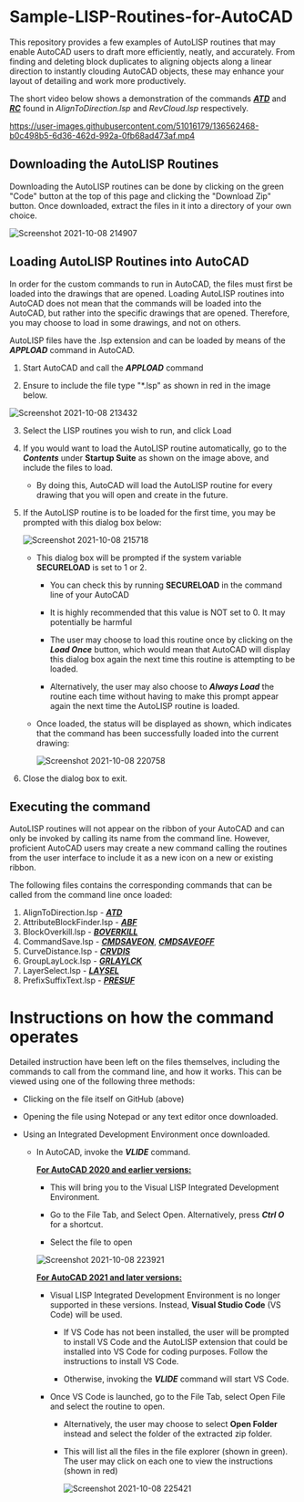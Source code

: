# Sample-LISP-Routines-for-AutoCAD

This repository provides a few examples of AutoLISP routines that may enable AutoCAD users to draft more efficiently, neatly, and accurately. From finding and deleting block duplicates to aligning objects along a linear direction to instantly clouding AutoCAD objects, these may enhance your layout of detailing and work more productively.

The short video below shows a demonstration of the commands <u>**_ATD_**</u> and <u>**_RC_**</u> found in _AlignToDirection.lsp_ and _RevCloud.lsp_ respectively.

https://user-images.githubusercontent.com/51016179/136562468-b0c498b5-6d36-462d-992a-0fb68ad473af.mp4

## Downloading the AutoLISP Routines

Downloading the AutoLISP routines can be done by clicking on the green "Code" button at the top of this page and clicking the "Download Zip" button. Once downloaded, extract the files in it into a directory of your own choice.

![Screenshot 2021-10-08 214907](https://user-images.githubusercontent.com/51016179/136544103-fabe9564-5b3d-4101-9cf4-7a885446912f.png)

## Loading AutoLISP Routines into AutoCAD

In order for the custom commands to run in AutoCAD, the files must first be loaded into the drawings that are opened. Loading AutoLISP routines into AutoCAD does not mean that the commands will be loaded into the AutoCAD, but rather into the specific drawings that are opened. Therefore, you may choose to load in some drawings, and not on others.

AutoLISP files have the .lsp extension and can be loaded by means of the **_APPLOAD_** command in AutoCAD. 

1. Start AutoCAD and call the **_APPLOAD_** command

2. Ensure to include the file type "*.lsp" as shown in red in the image below. 

![Screenshot 2021-10-08 213432](https://user-images.githubusercontent.com/51016179/136542190-d5ce773a-f3fd-471c-a552-6986e766de84.png)


3. Select the LISP routines you wish to run, and click Load

4. If you would want to load the AutoLISP routine automatically, go to the **_Contents_** under **Startup Suite** as shown on the image above, and include the files to load.

    - By doing this, AutoCAD will load the AutoLISP routine for every drawing that you will open and create in the future.

5. If the AutoLISP routine is to be loaded for the first time, you may be prompted with this dialog box below:

    ![Screenshot 2021-10-08 215718](https://user-images.githubusercontent.com/51016179/136545120-d83c032e-8980-4708-8f6e-2421e44c3d18.png)

    - This dialog box will be prompted if the system variable **SECURELOAD** is set to 1 or 2.

        - You can check this by running **SECURELOAD** in the command line of your AutoCAD

        - It is highly recommended that this value is NOT set to 0. It may potentially be harmful

        - The user may choose to load this routine once by clicking on the **_Load Once_** button, which would mean that AutoCAD will display this dialog box again the next time this routine is attempting to be loaded.

        - Alternatively, the user may also choose to **_Always Load_** the routine each time without having to make this prompt appear again the next time the AutoLISP routine is loaded.

    - Once loaded, the status will be displayed as shown, which indicates that the command has been successfully loaded into the current drawing:

        ![Screenshot 2021-10-08 220758](https://user-images.githubusercontent.com/51016179/136546317-f8d52c66-3fc3-47e4-a5ee-495e0f87e7b0.png)

6. Close the dialog box to exit.

## Executing the command

AutoLISP routines will not appear on the ribbon of your AutoCAD and can only be invoked by calling its name from the command line. However, proficient AutoCAD users may create a new command calling the routines from the user interface to include it as a new icon on a new or existing ribbon. 

The following files contains the corresponding commands that can be called from the command line once loaded:

1. AlignToDirection.lsp - <u>**_ATD_**</u>
1. AttributeBlockFinder.lsp - <u>**_ABF_**</u>
1. BlockOverkill.lsp - <u>**_BOVERKILL_**</u>
1. CommandSave.lsp - <u>**_CMDSAVEON_**</u>, <u>**_CMDSAVEOFF_**</u>
1. CurveDistance.lsp - <u>**_CRVDIS_**</u>
1. GroupLayLock.lsp - <u>**_GRLAYLCK_**</u>
1. LayerSelect.lsp - <u>**_LAYSEL_**</u>
1. PrefixSuffixText.lsp - <u>**_PRESUF_**</u>

# Instructions on how the command operates

Detailed instruction have been left on the files themselves, including the commands to call from the command line, and how it works. This can be viewed using one of the following three methods:

- Clicking on the file itself on GitHub (above)
- Opening the file using Notepad or any text editor once downloaded.
- Using an Integrated Development Environment once downloaded.
    
    - In AutoCAD, invoke the **_VLIDE_** command.
    
        **<u>For AutoCAD 2020 and earlier versions:</u>**

        - This will bring you to the Visual LISP Integrated Development Environment.

        - Go to the File Tab, and Select Open. Alternatively, press **_Ctrl O_** for a shortcut.

        - Select the file to open

        ![Screenshot 2021-10-08 223921](https://user-images.githubusercontent.com/51016179/136550555-de98d67b-49d3-42fc-b050-c1c4f3b95f7a.png)

        **<u>For AutoCAD 2021 and later versions:</u>**

        - Visual LISP Integrated Development Environment is no longer supported in these versions. Instead, **Visual Studio Code** (VS Code) will be used.

            - If VS Code has not been installed, the user will be prompted to install VS Code and the AutoLISP extension that could be installed into VS Code for coding purposes. Follow the instructions to install VS Code.

            - Otherwise, invoking the **_VLIDE_** command will start VS Code.

        - Once VS Code is launched, go to the File Tab, select Open File and select the routine to open.

            - Alternatively, the user may choose to select **Open Folder** instead and select the folder of the extracted zip folder.

            - This will list all the files in the file explorer (shown in green). The user may click on each one to view the instructions (shown in red)

                ![Screenshot 2021-10-08 225421](https://user-images.githubusercontent.com/51016179/136552445-de03fb3f-2422-4505-9ca3-230420f05f68.png)


